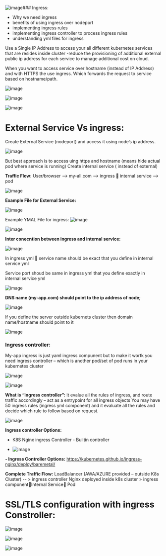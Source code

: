 ![image](https://github.com/user-attachments/assets/ae75b868-10e6-4ad1-bc09-9ef0c892879f)### Ingress:

- Why we need ingress
- benefits of using ingress over nodeport
- implementing ingress rules
- implementing ingress controller to process ingress rules
- understanding yml files for ingress


Use a Single IP Address to access your all different kubernetes services that are resides inside cluster -reduce the  provisioning of  additional external public ip address for each service to manage additional cost on cloud.


When you want to access service over hostname (instead of IP Address) and with HTTPS the use ingress. Which forwards the request to service based on hostname/path.


![image](https://github.com/user-attachments/assets/26c3815d-0da7-4034-9b2d-a69004c27b2c)



![image](https://github.com/user-attachments/assets/1474182a-e412-41bf-b10a-df609067cef6)


![image](https://github.com/user-attachments/assets/616df5f4-f3ac-4fb2-82c8-92645515e339)



# External Service Vs ingress:
Create External Service (nodeport) and access it using node’s ip address.


![image](https://github.com/user-attachments/assets/abf72247-a2d4-45ce-a776-05fe58aab337)

But best approach is to access uing https and hostname (means hide actual pod where service is running)
Create  internal service ( instead of external)

**Traffic Flow:**
User/browser -->  my-all.com --> ingress  internal service --> pod

![image](https://github.com/user-attachments/assets/e65a9058-048a-499e-b67b-3fea33d417b2)

**Example File for External Service:**

![image](https://github.com/user-attachments/assets/b1e317d3-f229-4147-9077-bed984d9b8e0)

Example YMAL File for ingress:
![image](https://github.com/user-attachments/assets/23bb731f-f112-4126-b441-59d9fe2b7433)

![image](https://github.com/user-attachments/assets/f9684969-7b25-42c1-a7ea-ae2e6c811f71)


**Inter conecntion between ingress and internal service:**

![image](https://github.com/user-attachments/assets/2464b052-e1bf-4f9d-b3dc-96f234e5ec66)

In ingress yml  service name should be exact that you define in internal service yml

Service port shoud be same in ingress yml that you define exactly in internal service yml


![image](https://github.com/user-attachments/assets/34da46df-2f5f-4081-844a-233017ced8dd)

**DNS name (my-app.com) should point to the ip address of node;**

![image](https://github.com/user-attachments/assets/c268abcf-ec10-4e97-807e-f90088303c34)

If you define the server outside kubernets cluster then domain name/hostname should point to it



![image](https://github.com/user-attachments/assets/75b9dda8-c37b-46ed-8c7f-cdaf3d2468be)



### Ingress controller:
My-app ingress is just yaml ingress compunent but to make it wortk you need ingress controller – which is another pod/set of pod runs in your kubernetes cluster

![image](https://github.com/user-attachments/assets/c4cd0526-aa1a-414c-931d-0b9a23fb4733)


![image](https://github.com/user-attachments/assets/45ff6686-7525-41ed-a8e4-95ed2cd4ef42)


**What is “ingress controller”:**
It evalue all the rules of ingress, and route traffic accordingly – act as a entrypoint for all ingress objects
You may have 50 ingress rules (ingress yml component) and it evaluate all the rules and decide which rule to follow based on request.

![image](https://github.com/user-attachments/assets/1ae66946-f3a5-49e6-a2fe-1a2ca084edf7)

**Ingress controller Options:**
-	K8S Nginx ingress Controller  - Builtin controller

-	![image](https://github.com/user-attachments/assets/408eb448-121b-423d-afa2-7c9e90848a19)

**-	Ingress Controller Options:**
https://kubernetes.github.io/ingress-nginx/deploy/baremetal/


**Complete Traffic Flow:**
LoadBalancer (AWA/AZURE provided – outside K8s Cluster) -- > ingress controller Nginx deployed inside k8s cluster > ingress componentInternal Service Pod

# **SSL/TLS configuration with ingress Constroller:**
![image](https://github.com/user-attachments/assets/0e1885b5-a4d3-4510-b494-4d61cefbb6e6)


![image](https://github.com/user-attachments/assets/377ed26b-93ad-4824-b289-725fcf4ff9e4)




![image](https://github.com/user-attachments/assets/cc5a5159-5193-46c2-b9fe-16edf83f7b65)


























